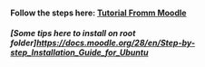 #### Follow the steps here: [Tutorial Fromm Moodle](https://docs.moodle.org/30/en/Git_for_Administrators)



##### [Some tips here to install on root folder]https://docs.moodle.org/28/en/Step-by-step_Installation_Guide_for_Ubuntu
